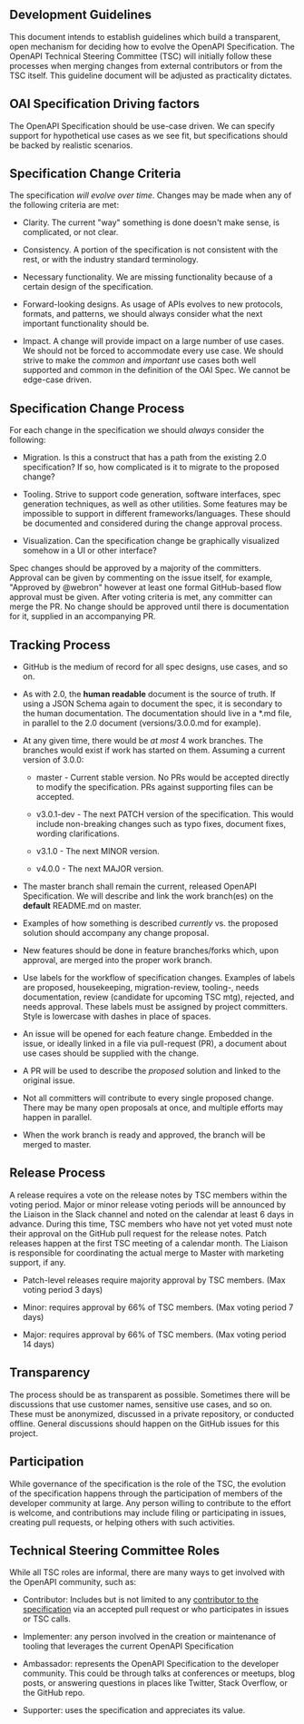 ## Development Guidelines

This document intends to establish guidelines which build a transparent, open mechanism for deciding how to evolve the OpenAPI Specification. The OpenAPI Technical Steering Committee (TSC) will initially follow these processes when merging changes from external contributors or from the TSC itself. This guideline document will be adjusted as practicality dictates.

## OAI Specification Driving factors

The OpenAPI Specification should be use-case driven. We can specify support for hypothetical use cases as we see fit, but specifications should be backed by realistic scenarios.

## Specification Change Criteria

The specification *will evolve over time*. Changes  may be made when any of the following criteria are met:

* Clarity. The current "way" something is done doesn't make sense, is complicated, or not clear.

* Consistency. A portion of the specification is not consistent with the rest, or with the industry standard terminology.

* Necessary functionality. We are missing functionality because of a certain design of the specification.

* Forward-looking designs. As usage of APIs evolves to new protocols, formats, and patterns, we should always consider what the next important functionality should be.

* Impact. A change will provide impact on a large number of use cases. We should not be forced to accommodate every use case. We should strive to make the *common* and *important* use cases both well supported and common in the definition of the OAI Spec. We cannot be edge-case driven.

## Specification Change Process

For each change in the specification we should *always* consider the following:

* Migration. Is this a construct that has a path from the existing 2.0 specification? If so, how complicated is it to migrate to the proposed change?

* Tooling. Strive to support code generation, software interfaces, spec generation techniques, as well as other utilities. Some features may be impossible to support in different frameworks/languages. These should be documented and considered during the change approval process.

* Visualization. Can the specification change be graphically visualized somehow in a UI or other interface?

Spec changes should be approved by a majority of the committers. Approval can be given by commenting on the issue itself, for example, "Approved by @webron" however at least one formal GitHub-based  flow approval must be given. After voting criteria is met, any committer can merge the PR. No change should be approved until there is documentation for it, supplied in an accompanying PR. 

## Tracking Process

* GitHub is the medium of record for all spec designs, use cases, and so on.

* As with 2.0, the **human readable** document is the source of truth. If using a JSON Schema again to document the spec, it is secondary to the human documentation. The documentation should live in a *.md file, in parallel to the 2.0 document (versions/3.0.0.md for example).

* At any given time, there would be *at most* 4 work branches. The branches would exist if work has started on them. Assuming a current version of 3.0.0:

    * master - Current stable version. No PRs would be accepted directly to modify the specification. PRs against supporting files can be accepted.

    * v3.0.1-dev - The next PATCH version of the specification. This would include non-breaking changes such as typo fixes, document fixes, wording clarifications.

    * v3.1.0 - The next MINOR version.

    * v4.0.0 - The next MAJOR version.

* The master branch shall remain the current, released OpenAPI Specification. We will describe and link the work branch(es) on the **default** README.md on master.

* Examples of how something is described *currently* vs. the proposed solution should accompany any change proposal.

* New features should be done in feature branches/forks which, upon approval, are merged into the proper work branch.

* Use labels for the workflow of specification changes. Examples of labels are proposed, housekeeping, migration-review, tooling-, needs documentation, review (candidate for upcoming TSC mtg), rejected, and needs approval. These labels must be assigned by project committers. Style is lowercase with dashes in place of spaces.

* An issue will be opened for each feature change. Embedded in the issue, or ideally linked in a file via pull-request (PR), a document about use cases should be supplied with the change.

* A PR will be used to describe the *proposed* solution and linked to the original issue.

* Not all committers will contribute to every single proposed change. There may be many open proposals at once, and multiple efforts may happen in parallel.

* When the work branch is ready and approved, the branch will be merged to master.

## Release Process

A release requires a vote on the release notes by TSC members within the voting period. Major or minor release voting periods will be announced by the Liaison in the Slack channel and noted on the calendar at least 6 days in advance. During this time, TSC members who have not yet voted must note their approval on the GitHub pull request for the release notes. Patch releases happen at the first TSC meeting of a calendar month. The Liaison is responsible for coordinating the actual merge to Master with marketing support, if any.

* Patch-level releases require majority approval by TSC members. (Max voting period 3 days)

* Minor: requires approval by 66% of TSC members. (Max voting period 7 days)

* Major: requires approval by 66% of TSC members. (Max voting period 14 days)

## Transparency

The process should be as transparent as possible. Sometimes there will be discussions that use customer names, sensitive use cases, and so on. These must be anonymized, discussed in a private repository, or conducted offline. General discussions should happen on the GitHub issues for this project.

## Participation

While governance of the specification is the role of the TSC, the evolution of the specification happens through the participation of members of the developer community at large. Any person willing to contribute to the effort is welcome, and contributions may include filing or participating in issues, creating pull requests, or helping others with such activities.

## Technical Steering Committee Roles

While all TSC roles are informal, there are many ways to get involved with the OpenAPI community, such as:

* Contributor: Includes but is not limited to any [contributor to the specification](https://github.com/OAI/OpenAPI-Specification/graphs/contributors) via an accepted pull request or who participates in issues or TSC calls.

* Implementer: any person involved in the creation or maintenance of tooling that leverages the current OpenAPI Specification

* Ambassador: represents the OpenAPI Specification to the developer community. This could be through talks at conferences or meetups, blog posts, or answering questions in places like Twitter, Stack Overflow, or the GitHub repo.

* Supporter: uses the specification and appreciates its value. 
